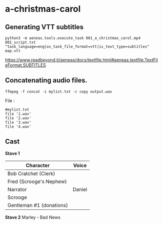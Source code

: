 # a-christmas-carol

## Generating VTT subtitles
```
python3 -m aeneas.tools.execute_task 001_a_christmas_carol.mp4 001_script.txt "task_language=eng|os_task_file_format=vtt|is_text_type=subtitles" map.vtt
```

https://www.readbeyond.it/aeneas/docs/textfile.html#aeneas.textfile.TextFileFormat.SUBTITLES

## Concatenating audio files.
```
ffmpeg -f concat -i mylist.txt -c copy output.wav
```

File :

```
#mylist.txt
file '1.wav'
file '2.wav'
file '3.wav'
file '4.wav'
```

## Cast

**Stave 1**

| Character | Voice |
| --- | --- |
| Bob Cratchet (Clerk) | |
| Fred (Scrooge's Nephew) | |
| Narrator | Daniel |
| Scrooge | |
| Gentleman #1 (donations) | |


**Stave 2**
Marley - Bad News

